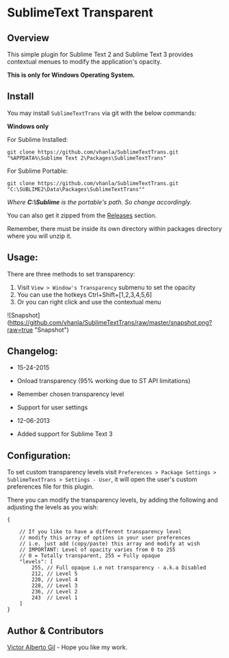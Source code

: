 SublimeText Transparent
=======================

Overview
--------
This simple plugin for Sublime Text 2 and Sublime Text 3 provides contextual menues to modify the application's opacity.

**This is only for Windows Operating System.**


Install
-------
You may install `SublimeTextTrans` via git with the below commands:

**Windows only**

For Sublime Installed:

    git clone https://github.com/vhanla/SublimeTextTrans.git "%APPDATA%\Sublime Text 2\Packages\SublimeTextTrans"

For Sublime Portable:

    git clone https://github.com/vhanla/SublimeTextTrans.git "C:\SUBLIME2\Data\Packages\SublimeTextTrans""

*Where* ***C:\Sublime*** *is the portable's path. So change accordingly.*

You can also get it zipped from the [Releases](https://github.com/vhanla/SublimeTextTrans/releases) section.

Remember, there must be inside its own directory within packages directory where you will unzip it.

Usage:
-------
There are three methods to set transparency:

1. Visit `View > Window's Transparency` submenu to set the opacity
2. You can use the hotkeys Ctrl+Shift+[1,2,3,4,5,6]
3. Or you can right click and use the contextual menu

![Snapshot]
(https://github.com/vhanla/SublimeTextTrans/raw/master/snapshot.png?raw=true "Snapshot")

Changelog:
----------
- 15-24-2015

 - Onload transparency (95% working due to ST API limitations)
 - Remember chosen transparency level
 - Support for user settings

- 12-06-2013

 - Added support for Sublime Text 3

Configuration:
--------------
To set custom transparency levels visit `Preferences > Package Settings > SublimeTextTrans > Settings - User`, it will open the user's custom preferences file for this plugin.

There you can modify the transparency levels, by adding the following and adjusting the levels as you wish:


    {

    	// If you like to have a different transparency level
    	// modify this array of options in your user preferences 
    	// i.e. just add (copy/paste) this array and modify at wish
    	// IMPORTANT: Level of opacity varies from 0 to 255
    	// 0 = Totally transparent, 255 = Fully opaque
    	"levels": [
    		255, // Full opaque i.e not transparency - a.k.a Disabled
    		212, // Level 5
    		220, // Level 4
    		228, // Level 3
    		236, // Level 2
    		243  // Level 1
    	]
    }


Author & Contributors
----------------------
[Victor Alberto Gil](http://profiles.google.com/vhanla) - Hope you like my work.

